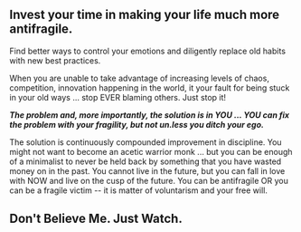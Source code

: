 ## Invest your time in making your life much more antifragile. 

Find better ways to control your emotions and diligently replace old habits with new best practices.

When you are unable to take advantage of increasing levels of chaos, competition, innovation happening in the world, it your fault for being stuck in your old ways ... stop EVER blaming others. Just stop it!

***The problem and, more importantly, the solution is in YOU ... YOU can fix the problem with your fragility, but not un.less you ditch your ego.***

The solution is continuously compounded improvement in discipline. You might not want to become an acetic warrior monk ... but you can be enough of a minimalist to never be held back by something that you have wasted money on in the past. You cannot live in the future, but you can fall in love with NOW and live on the cusp of the future. You can be antifragile OR you can be a fragile victim -- it is matter of voluntarism and your free will.

## Don't Believe Me. Just Watch.
